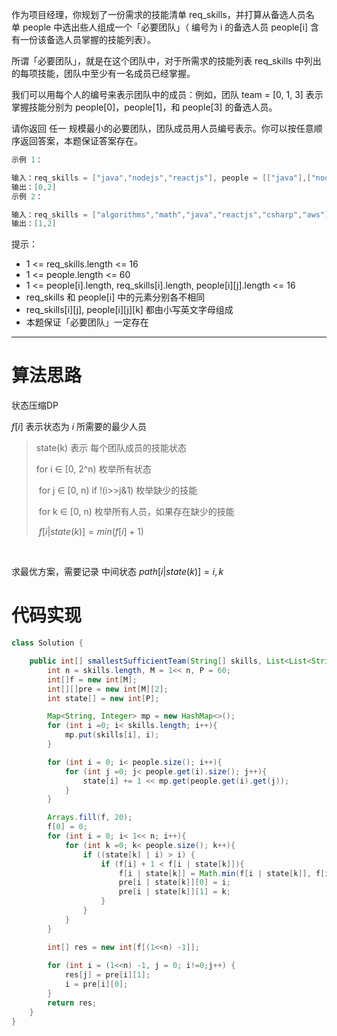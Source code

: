 作为项目经理，你规划了一份需求的技能清单 req_skills，并打算从备选人员名单 people 中选出些人组成一个「必要团队」（ 编号为 i 的备选人员 people[i] 含有一份该备选人员掌握的技能列表）。

所谓「必要团队」，就是在这个团队中，对于所需求的技能列表 req_skills 中列出的每项技能，团队中至少有一名成员已经掌握。

我们可以用每个人的编号来表示团队中的成员：例如，团队 team = [0, 1, 3] 表示掌握技能分别为 people[0]，people[1]，和 people[3] 的备选人员。

请你返回 任一 规模最小的必要团队，团队成员用人员编号表示。你可以按任意顺序返回答案，本题保证答案存在。

```cpp
示例 1：

输入：req_skills = ["java","nodejs","reactjs"], people = [["java"],["nodejs"],["nodejs","reactjs"]]
输出：[0,2]
示例 2：

输入：req_skills = ["algorithms","math","java","reactjs","csharp","aws"], people = [["algorithms","math","java"],["algorithms","math","reactjs"],["java","csharp","aws"],["reactjs","csharp"],["csharp","math"],["aws","java"]]
输出：[1,2]
```

提示：

- 1 <= req_skills.length <= 16
- 1 <= people.length <= 60
- 1 <= people[i].length, req_skills[i].length, people[i][j].length <= 16
- req_skills 和 people[i] 中的元素分别各不相同
- req_skills[i][j], people[i][j][k] 都由小写英文字母组成
- 本题保证「必要团队」一定存在

---

# 算法思路



状态压缩DP



$f[i]$ 表示状态为 $i$ 所需要的最少人员





> state(k) 表示 每个团队成员的技能状态
>
> for  i ∈ [0, 2^n)  枚举所有状态
>
> ​		for j ∈ [0, n)  if !(i>>j&1) 枚举缺少的技能
>
> ​			for  k ∈ [0, n) 枚举所有人员，如果存在缺少的技能
>
> ​					$f[i|state(k)] = min(f[i] + 1)$		

​		

求最优方案，需要记录 中间状态 $path[i|state(k)] = {i, k}$



# 代码实现



```java
class Solution {

    public int[] smallestSufficientTeam(String[] skills, List<List<String>> people) {
        int n = skills.length, M = 1<< n, P = 60;
        int[]f = new int[M];
        int[][]pre = new int[M][2];
        int state[] = new int[P];

        Map<String, Integer> mp = new HashMap<>();
        for (int i =0; i< skills.length; i++){
            mp.put(skills[i], i);
        }

        for (int i = 0; i< people.size(); i++){
            for (int j =0; j< people.get(i).size(); j++){
                state[i] += 1 << mp.get(people.get(i).get(j));
            }
        }

        Arrays.fill(f, 20);
        f[0] = 0;
        for (int i = 0; i< 1<< n; i++){
            for (int k =0; k< people.size(); k++){
                if ((state[k] | i) > i) {
                    if (f[i] + 1 < f[i | state[k]]){
                        f[i | state[k]] = Math.min(f[i | state[k]], f[i] + 1);
                        pre[i | state[k]][0] = i;
                        pre[i | state[k]][1] = k;
                    }
                }
            }
        }

        int[] res = new int[f[(1<<n) -1]];
        
        for (int i = (1<<n) -1, j = 0; i!=0;j++) {
            res[j] = pre[i][1];
            i = pre[i][0];
        }
        return res;
    }
}
```

